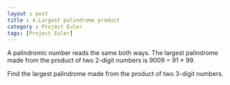 ```yaml
---
layout : post
title : 4.Largest palindrome product
category : Project Euler
tags: [Project Euler]
---
```


A palindromic number reads the same both ways. The largest palindrome made from the product of two 2-digit numbers is 9009 = 91 × 99.

Find the largest palindrome made from the product of two 3-digit numbers.




